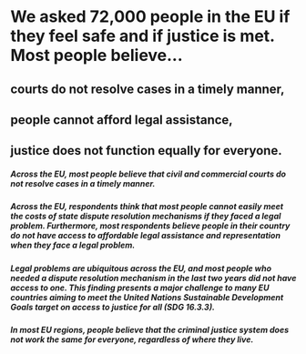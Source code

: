 # We asked 72,000 people in the EU if they feel safe and if justice is met. Most people believe...

## courts do not resolve cases in a timely manner,

## people cannot afford legal assistance,

## justice does not function equally for everyone.

##### Across the EU, most people believe that civil and commercial courts do not resolve cases in a timely manner. 

##### Across the EU, respondents think that most people cannot easily meet the costs of state dispute resolution mechanisms if they faced a legal problem. Furthermore, most respondents believe people in their country do not have access to affordable legal assistance and representation when they face a legal problem. 

##### Legal problems are ubiquitous across the EU, and most people who needed a dispute resolution mechanism in the last two years did not have access to one. This finding presents a major challenge to many EU countries aiming to meet the United Nations Sustainable Development Goals target on access to justice for all (SDG 16.3.3).

##### In most EU regions, people believe that the criminal justice system does not work the same for everyone, regardless of where they live.
